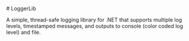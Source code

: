 \# LoggerLib



A simple, thread-safe logging library for .NET that supports multiple log levels, timestamped messages, and outputs to console (color coded log level) and file.

